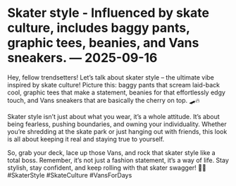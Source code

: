 # Skater style - Influenced by skate culture, includes baggy pants, graphic tees, beanies, and Vans sneakers. — 2025-09-16

Hey, fellow trendsetters! Let’s talk about skater style – the ultimate vibe inspired by skate culture! Picture this: baggy pants that scream laid-back cool, graphic tees that make a statement, beanies for that effortlessly edgy touch, and Vans sneakers that are basically the cherry on top. 🛹🔥

Skater style isn’t just about what you wear, it’s a whole attitude. It’s about being fearless, pushing boundaries, and owning your individuality. Whether you’re shredding at the skate park or just hanging out with friends, this look is all about keeping it real and staying true to yourself.

So, grab your deck, lace up those Vans, and rock that skater style like a total boss. Remember, it’s not just a fashion statement, it’s a way of life. Stay stylish, stay confident, and keep rolling with that skater swagger! 🤘✨ #SkaterStyle #SkateCulture #VansForDays